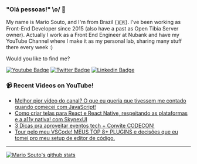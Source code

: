 ### "Olá pessoas!" \o/ 👋

My name is Mario Souto, and I'm from Brazil (🇧🇷). I've been working as Front-End Developer since 2015 (also have a past as Open Tibia Server owner). Actually I work as a Front End Engineer at Nubank and have my YouTube Channel where I make it as my personal lab, sharing many stuff there every week :)

Would you like to find me?

[![Youtube Badge](https://img.shields.io/badge/-Youtube-FF0000?style=flat-square&labelColor=FF0000&logo=youtube&logoColor=white&link=https://youtube.com/c/DevSoutinho)](https://youtube.com/c/DevSoutinho)
[![Twitter Badge](https://img.shields.io/badge/-Twitter-1ca0f1?style=flat-square&labelColor=1ca0f1&logo=twitter&logoColor=white&link=https://twitter.com/omariosouto)](https://twitter.com/omariosouto)
[![Linkedin Badge](https://img.shields.io/badge/-LinkedIn-blue?style=flat-square&logo=Linkedin&logoColor=white&link=https://www.linkedin.com/in/omariosouto)](https://www.linkedin.com/in/omariosouto)

### 📹 Recent Videos on YouTube!

<!-- YOUTUBE:START -->
- [Melhor pior vídeo do canal? O que eu queria que tivessem me contado quando comecei com JavaScript!](https://www.youtube.com/watch?v=le0JHIlumPQ)
- [Como criar telas para React e React Native, respeitando as plataformas e a a11y nativa! com SkynexUI](https://www.youtube.com/watch?v=6_BoOWU9bsY)
- [3 Dicas pra aproveitar eventos tech + Convite CODECON!](https://www.youtube.com/watch?v=snWIEvpXSv0)
- [Tour pelo meu VSCode! MEUS TOP 8+ PLUGINS e decisões que eu tomei pro meu setup de editor de código.](https://www.youtube.com/watch?v=xnzBPdU_3Ek)
<!-- YOUTUBE:END -->

____


[![Mario Souto's github stats](https://github-readme-stats.vercel.app/api?username=omariosouto&theme=dark&show_icons=true&count_private=true)](https://github.com/omariosouto)
